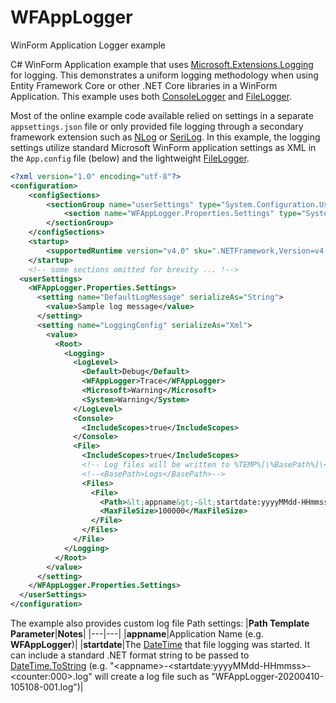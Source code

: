 # WFAppLogger
WinForm Application Logger example

C# WinForm Application example that uses [Microsoft.Extensions.Logging](https://docs.microsoft.com/en-us/aspnet/core/fundamentals/logging/?view=aspnetcore-3.1) for logging. 
This demonstrates a uniform logging methodology when using Entity Framework Core or other .NET Core libraries in a WinForm Application.
This example uses both [ConsoleLogger](https://docs.microsoft.com/en-us/dotnet/api/microsoft.extensions.logging.consoleloggerextensions.addconsole?view=dotnet-plat-ext-3.1) and [FileLogger](https://github.com/adams85/filelogger).

Most of the online example code available relied on settings in a separate `appsettings.json` file or only provided file logging through a secondary framework extension such as [NLog](https://github.com/NLog/NLog.Extensions.Logging) or [SeriLog](https://github.com/serilog/serilog-extensions-logging-file).
In this example, the logging settings utilize standard Microsoft WinForm application settings as XML in the `App.config` file (below) and the lightweight [FileLogger](https://github.com/adams85/filelogger).
```xml
<?xml version="1.0" encoding="utf-8"?>
<configuration>
    <configSections>
        <sectionGroup name="userSettings" type="System.Configuration.UserSettingsGroup, System, Version=4.0.0.0, Culture=neutral, PublicKeyToken=b77a5c561934e089">
            <section name="WFAppLogger.Properties.Settings" type="System.Configuration.ClientSettingsSection, System, Version=4.0.0.0, Culture=neutral, PublicKeyToken=b77a5c561934e089" allowExeDefinition="MachineToLocalUser" requirePermission="false" />
        </sectionGroup>
    </configSections>
    <startup> 
        <supportedRuntime version="v4.0" sku=".NETFramework,Version=v4.8" />
    </startup>
    <!-- some sections omitted for brevity ... !-->
  <userSettings>
    <WFAppLogger.Properties.Settings>
      <setting name="DefaultLogMessage" serializeAs="String">
        <value>Sample log message</value>
      </setting>
      <setting name="LoggingConfig" serializeAs="Xml">
        <value>
          <Root>
            <Logging>
              <LogLevel>
                <Default>Debug</Default>
                <WFAppLogger>Trace</WFAppLogger>
                <Microsoft>Warning</Microsoft>
                <System>Warning</System>
              </LogLevel>
              <Console>
                <IncludeScopes>true</IncludeScopes>
              </Console>
              <File>
                <IncludeScopes>true</IncludeScopes>
                <!-- Log files will be written to %TEMP%[\%BasePath%]\<appname>-<startdate>-<counter>.log -->
                <!--<BasePath>Logs</BasePath>-->
                <Files>
                  <File>
                    <Path>&lt;appname&gt;-&lt;startdate:yyyyMMdd-HHmmss&gt;-&lt;counter:000&gt;.log</Path>
                    <MaxFileSize>100000</MaxFileSize>
                  </File>
                </Files>
              </File>
            </Logging>
          </Root>
        </value>
      </setting>
    </WFAppLogger.Properties.Settings>
  </userSettings>
</configuration>
```

The example also provides custom log file Path settings:
|**Path Template Parameter**|**Notes**|
|---|---|
|**appname**|Application Name (e.g. **WFAppLogger**)|
|**startdate**|The [DateTime](https://docs.microsoft.com/en-us/dotnet/api/system.datetime.now) that file logging was started. It can include a standard .NET format string to be passed to [DateTime.ToString](https://docs.microsoft.com/en-us/dotnet/api/system.datetime.tostring#System_DateTime_ToString_System_String_) (e.g. "&lt;appname&gt;-&lt;startdate:yyyyMMdd-HHmmss&gt;-&lt;counter:000&gt;.log" will create a log file such as "WFAppLogger-20200410-105108-001.log")|
